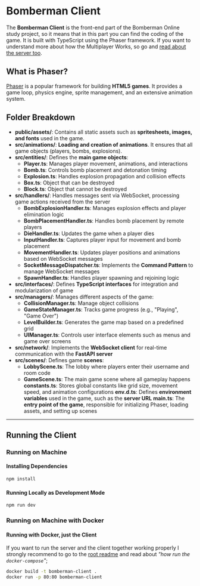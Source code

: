 # Bomberman Client

The __Bomberman Client__ is the front-end part of the Bomberman Online study project, so it means that in this part you can find the coding of the game. It is built with TypeScript using the Phaser framework. If you want to understand more about how the Multiplayer Works, so go and [read about the server too](../bomberman-server/README.md).

## What is Phaser?

[Phaser](https://phaser.io/) is a popular framework for building **HTML5 games**. It provides a game loop, physics engine, sprite management, and an extensive animation system.

## Folder Breakdown

- __public/assets/__: Contains all static assets such as __spritesheets, images, and fonts__ used in the game.
- __src/animations/__: __Loading and creation of animations__. It ensures that all game objects (players, bombs, explosions).
- __src/entities/__: Defines the __main game objects__:
    - __Player.ts__: Manages player movement, animations, and interactions
    - __Bomb.ts__: Controls bomb placement and detonation timing
    - __Explosion.ts__: Handles explosion propagation and collision effects
    - __Box.ts__: Object that can be destroyed
    - __Block.ts__: Object that cannot be destroyed
-  __src/handlers/__: Handles messages sent via WebSocket, processing game actions received from the server
    - __BombExplosionHandler.ts__: Manages explosion effects and player elimination logic
    - __BombPlacementHandler.ts__: Handles bomb placement by remote players
    - __DieHandler.ts__: Updates the game when a player dies
    - __InputHandler.ts__: Captures player input for movement and bomb placement
    - __MovementHandler.ts__: Updates player positions and animations based on WebSocket messages
    - __SocketMessageDispatcher.ts__: Implements the __Command Pattern__ to manage WebSocket messages
    - __SpawnHandler.ts__: Handles player spawning and rejoining logic
- __src/interfaces/__: Defines __TypeScript interfaces__ for integration and modularization of game
- __src/managers/__: Manages different aspects of the game:
    - __CollisionManager.ts__: Manage object collisions
    - __GameStateManager.ts__: Tracks game progress (e.g., "Playing", "Game Over")
    - __LevelBuilder.ts__: Generates the game map based on a predefined grid
    - __UIManager.ts__: Controls user interface elements such as menus and game over screens
- __src/network/__: Implements the __WebSocket client__ for real-time communication with the __FastAPI server__
- __src/scenes/__: Defines game __scenes__:
    - __LobbyScene.ts__: The lobby where players enter their username and room code
    - __GameScene.ts__: The main game scene where all gameplay happens
__constants.ts__: Stores global constants like grid size, movement speed, and animation configurations
__env.d.ts__: Defines __environment variables__ used in the game, such as the __server URL__
__main.ts__: The __entry point of the game__, responsible for initializing Phaser, loading assets, and setting up scenes

---

## Running the Client

### Running on Machine
#### Installing Dependencies

```bash
npm install
```

#### Running Locally as Development Mode

```bash
npm run dev
```

### Running on Machine with Docker
#### Running with Docker, just the Client

If you want to run the server and the client together working properly I strongly recommend to go to the [root readme](../README.md) and read about _"how run the `docker-compose`"_;

```bash
docker build -t bomberman-client .
docker run -p 80:80 bomberman-client
```